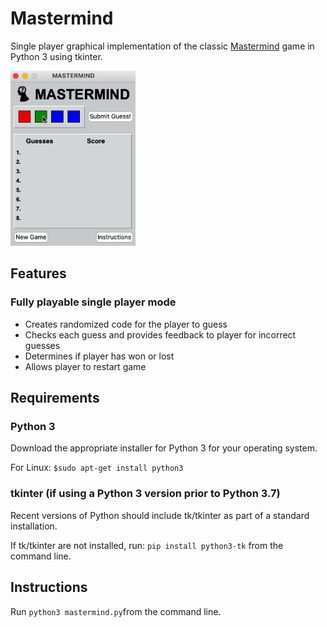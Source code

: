 # Mastermind
Single player graphical implementation of the classic <a href="https://en.wikipedia.org/wiki/Mastermind_(board_game)" target="_blank">Mastermind</a> game in Python 3 using tkinter.
<p float="left">
  <img src="https://github.com/kuoalan/Mastermind/blob/main/images/mastermind_demo.gif" width="200">
</p>

## Features
### Fully playable single player mode
* Creates randomized code for the player to guess
* Checks each guess and provides feedback to player for incorrect guesses
* Determines if player has won or lost
* Allows player to restart game
## Requirements
### Python 3
Download the appropriate installer for Python 3 for your operating system.

For Linux: `$sudo apt-get install python3`
### tkinter (if using a Python 3 version prior to Python 3.7)
Recent versions of Python should include tk/tkinter as part of a standard installation. 

If tk/tkinter are not installed, run: `pip install python3-tk` from the command line.
## Instructions
Run `python3 mastermind.py`from the command line.
